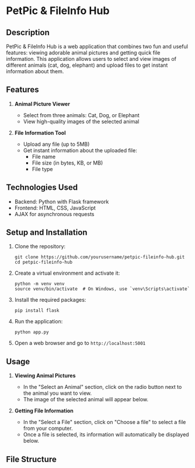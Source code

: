 # PetPic & FileInfo Hub

## Description

PetPic & FileInfo Hub is a web application that combines two fun and useful features: viewing adorable animal pictures and getting quick file information. This application allows users to select and view images of different animals (cat, dog, elephant) and upload files to get instant information about them.

## Features

1. **Animal Picture Viewer**
   - Select from three animals: Cat, Dog, or Elephant
   - View high-quality images of the selected animal

2. **File Information Tool**
   - Upload any file (up to 5MB)
   - Get instant information about the uploaded file:
     - File name
     - File size (in bytes, KB, or MB)
     - File type

## Technologies Used

- Backend: Python with Flask framework
- Frontend: HTML, CSS, JavaScript
- AJAX for asynchronous requests

## Setup and Installation

1. Clone the repository:
   ```
   git clone https://github.com/yourusername/petpic-fileinfo-hub.git
   cd petpic-fileinfo-hub
   ```

2. Create a virtual environment and activate it:
   ```
   python -m venv venv
   source venv/bin/activate  # On Windows, use `venv\Scripts\activate`
   ```

3. Install the required packages:
   ```
   pip install flask
   ```

4. Run the application:
   ```
   python app.py
   ```

5. Open a web browser and go to `http://localhost:5001`

## Usage

1. **Viewing Animal Pictures**
   - In the "Select an Animal" section, click on the radio button next to the animal you want to view.
   - The image of the selected animal will appear below.

2. **Getting File Information**
   - In the "Select a File" section, click on "Choose a file" to select a file from your computer.
   - Once a file is selected, its information will automatically be displayed below.

## File Structure
